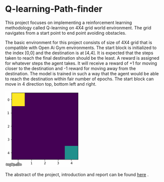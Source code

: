 # Q-learning-Path-finder
This project focuses on implementing a reinforcement learning methodology called Q-learning on 4X4 grid world environment. The grid navigates from a start point to end point avoiding obstacles.

The basic environment for this project consists of size of 4X4 grid that is compatible with Open Ai Gym environments. The start block is initialized to the index [0,0] and the destination is at [4,4]. It is expected that the steps taken to reach the final destination should be the least. A reward is assigned for whatever steps the agent takes. It will receive a reward of +1 for moving closer to the destination and -1 reward for moving away from the destination. The model is trained in such a way that the agent would be able to reach the destination within fair number of epochs. The start block can move in 4 direction top, bottom left and right.


![Architecture](images/3llxy9.gif)

The abstract of the project, introduction and report can be found [here](report.pdf) .

